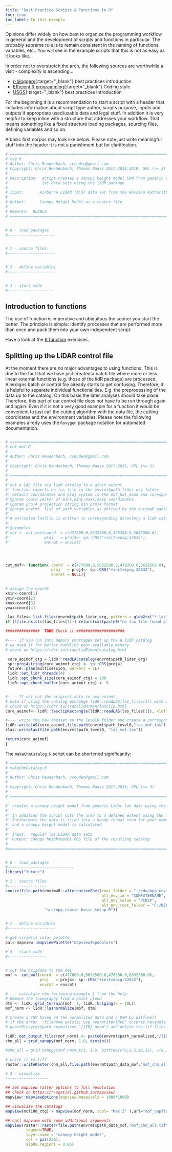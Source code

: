```yaml
---
title: "Best Practice Scripts & Functions in R"
toc: true
toc_label: In this example
---
```


Opinions differ widely on how best to organize the programming workflow in general and the development of scripts and functions in particular. The probably supreme rule is to remain consistent in the naming of functions, variables, etc.. You will see in the example scripts that this is not as easy as it looks like...

In order not to overstretch the arch, the following sources are worthwhile a visit - complexity is ascending...<!--more-->
- [r-bloggers](https://www.r-bloggers.com/r-code-best-practices/){:target="_blank"} best practices introduction
- [Efficient R programming](https://csgillespie.github.io/efficientR/coding-style.html){:target="_blank"} Coding style
- [USGS](https://owi.usgs.gov/blog/intro-best-practices/){:target="_blank"} best practices introduction


For the beginning it is a recommendation to start a script with a header that includes information about script type  author, scripts purpose, inputs and outputs if appropriate used/usable data and legal stuff. In addition it is very helpful to keep inline with a structure that addresses your workflow. That means something like a fixed structure loading packages, sourcing files, defining variables and so on.

A basic first corpus may look like below. Please note just write meaningful stuff into the header it is not a punishment but for clarification. 


```r
# ===============================================================================
# xyz.R
# Author: Chris Reudenbach, creuden@gmail.com
# Copyright: Chris Reudenbach, Thomas Nauss 2017,2018,2019, GPL (>= 3)
#
# Description:  script creates a canopy height model CHM from generic LiDAR 
#               las data sets using the lidR package
#
# Input:       Airborne LiDAR (ALS) data set from the Hessian Authorithy
#
# Output:      Canopy Height Model as a raster file
#
# Remarks:  BLABLA
# ===============================================================================


# 0 - load packages
#---------------------


# 1 - source files
#---------------------


# 2 - define variables
#---------------------


# 3 - start code 
#--------------------


```

## Introduction to functions

The use of function is imperative and ubiquitous the sooner you start the better. The principle is simple: Identify processes that are performed more than once and pack them into your own independent script:

Have a look at the [R function](https://swcarpentry.github.io/r-novice-inflammation/02-func-R/) exercises.

## Splitting up the LiDAR control file

At the moment there are no major advantages to using functions. This is due to the fact that we have just created a batch file where more or less linear external functions (e.g. those of the lidR package) are processed.
Allerdigns batch or control file already starts to get confusing. Therefore, it is helpful to separate individual functionalities. E.g. the preprocessing of the data up to the catalog. On this basis the later analyses should take place. Therefore, this part of our control file does not have to be run through again and again. Even if it is not a very good example for a function it would be convenient to just call the cutting algorithm with the data file, the cutting coordinates and the environment variables.
Please note the following examples alredy uses the `Roxygen` package notation for automated documentation. 

```r

# ===============================================================================
# cut_mof.R
#
# Author: Chris Reudenbach, creuden@gmail.com
#
# Copyright: Chris Reudenbach, Thomas Nauss 2017-2019, GPL (>= 3)
#
# ===============================================================================
#
#'cut a LAS file via lidR catalog to a given extent
#' function expects an las file in the envrmt$path_lidar_org folder
#' default coordinates and proj system is the mof_hal_moon and coresponding proj
#'@param coord vector of minx,miny,maxx,maxy coordinates
#'@param proj4 projection string oin proj4 format
#'@param envrmt  list of path variables as derived by the envimaR package
#'
#'# extracted lasfile is written in corresponding directory a lidR catalog is returned
#'
#'@examples
#'mof <- cut_mof(coord  = c(477600.0,5632500.0,478350.0,5632500.0),
#'               proj   = proj4<- sp::CRS("+init=epsg:32632"), 
#'               envrmt = envrmt)




cut_mof<- function( coord  = c(477600.0,5632500.0,478350.0,5632500.0),
                    proj   = proj4<- sp::CRS("+init=epsg:32632"), 
                    envrmt = NULL){

                    
# assign the coords
xmin<-coord[1]
ymin=coord[2]
xmax=coord[3]
ymax=coord[4]

 las_files= list.files(envrmt$path_lidar_org, pattern = glob2rx("*.las"), full.names = TRUE)
if (!file.exists(las_files[1])) return(cat(paste0("no las file found please check ",envrmt$path_lidar_org)))

###############  TODO Check it #####################

#---- if you run into memory shortages set up the a lidR catalog 
# we need it for better handling poor available memory 
# check on https://rdrr.io/cran/lidR/man/catalog.html

 core_aoimof_ctg = lidR::readLAScatalog(envrmt$path_lidar_org)
 sp::proj4string(core_aoimof_ctg) <- sp::CRS(proj4) 
 future::plan(multisession, workers = 2L)
 lidR::set_lidr_threads(4)
 lidR::opt_chunk_size(core_aoimof_ctg) = 100
 lidR::opt_chunk_buffer(core_aoimof_ctg) <- 5


#---- If not cut the original data to new extent 
# note if using the catalog exchange lidR::readLAS(las_files[1]) with core_aoimof_ctg
# check on https://rdrr.io/cran/lidR/man/lasclip.html
core_aoimof<- lidR::lasclipRectangle(lidR::readLAS(las_files[1]), xleft = xmin, ybottom = ymin, xright = xmax, ytop = ymax)

#---- write the new dataset to the level0 folder and create a corresponding index file (lax)
lidR::writeLAS(core_aoimof,file.path(envrmt$path_level0,"las_mof.las"))
rlas::writelax(file.path(envrmt$path_level0, "las_mof.las"))

return(core_aoimof)
}

```

The `makeChmCatalog.R` script can be shortened significantly:

```r
# ===============================================================================
# makeChmCatalog.R
#
# Author: Chris Reudenbach, creuden@gmail.com
#
# Copyright: Chris Reudenbach, Thomas Nauss 2017-2019, GPL (>= 3)
#
# ===============================================================================

#' creates a canopy height model from generic Lidar las data using the lidR package
#'  
#' In addition the script cuts the area to a defined extent using the lidR catalog concept.
#' Furthermore the data is tiled into a handy format even for poor memory 
#' and a canopy height model is calculated
#'
#' Input:  regular las LiDAR data sets 
#' Output: Canopy heightmodel RDS file of the resulting catalog
#
#================================================================================


# 0 - load packages
#-----------------------------
library("future")

# 1 - source files
#-----------------
source(file.path(envimaR::alternativeEnvi(root_folder = "~/edu/mpg-envinsys-plygrnd",
                                          alt_env_id = "COMPUTERNAME",
                                          alt_env_value = "PCRZP",
                                          alt_env_root_folder = "F:/BEN/edu"),
                 "src/mpg_course_basic_setup.R"))


# 2 - define variables
#---------------------

# get viridris color palette
pal<-mapview::mapviewPalette("mapviewTopoColors")

# 3 - start code 
#-----------------


# cut the origdata to the AOI
mof <- cut_mof(coord  = c(477600.0,5632500.0,478350.0,5632500.0),
               proj   = proj4<- sp::CRS("+init=epsg:32632"), 
               envrmt = envrmt)

#---- calculate chm following example 1 from the help
# Remove the topography from a point cloud 
dtm <- lidR::grid_terrain(mof, 1, lidR::kriging(k = 10L))
mof_norm <- lidR::lasnormalize(mof, dtm)

# Create a CHM based on the normalized data and a DSM by pitfree()
# if the error  "filename exists; use overwrite=TRUE" occures navigate to the 
# paste0(envrmt$path_normalized,"/{ID}_norm") and delete the tif files

lidR::opt_output_files(mof_norm) <- paste0(envrmt$path_normalized,"/{ID}_chm") # add output filname template
chm_all = grid_canopy(mof_norm, 1.0, dsmtin())

#chm_all = grid_canopy(mof_norm_kri, 1.0, pitfree(c(0,2,5,10,15), c(0,1)))

# write it to tiff
raster::writeRaster(chm_all,file.path(envrmt$path_data_mof,"mof_chm_all.tif"),overwrite=TRUE) 

# 4 - visualize 
-------------------

## set mapview raster options to full resolution
## check on https://r-spatial.github.io/mapview/
mapview::mapviewOptions(mapview.maxpixels = 1000*1000)

## visualize the catalogs
mapview(mof100_ctg) + mapview(mof_norm, zcol= "Max.Z" ),url="mof_sapflow_ctg.html"

## call mapview with some additional arguments
mapview(raster::raster(file.path(envrmt$path_data_mof,"mof_chm_all.tif")),
         legend=TRUE, 
         layer.name = "canopy height model",
         col = pal(256),
         alpha.regions = 0.65)


```